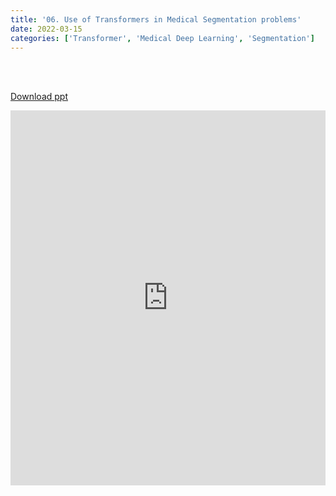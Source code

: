 ```yaml
---
title: '06. Use of Transformers in Medical Segmentation problems'
date: 2022-03-15
categories: ['Transformer', 'Medical Deep Learning', 'Segmentation']
---
```


<br><br>

[Download ppt](/ppt/6.pptx)

<center>
<iframe src="https://docs.google.com/presentation/d/e/2PACX-1vTZC-eCPTZOzsiDi9EGi4FUP7A9qLPwE2rwDsUOg-3as0gSXj2gGdJKRgAc6pwQ6A/embed?start=false&loop=false&delayms=3000" frameborder="0" width="100%" height="600" allowfullscreen="true" mozallowfullscreen="true" webkitallowfullscreen="true" min-width="350px"></iframe>
</center>

<br>

<script src="https://utteranc.es/client.js"
        repo="RTOS-KGU/RTOS-utterances-comment"
        issue-term="pathname"
        label="Comment"
        theme="github-light"
        crossorigin="anonymous"
        async>
</script>